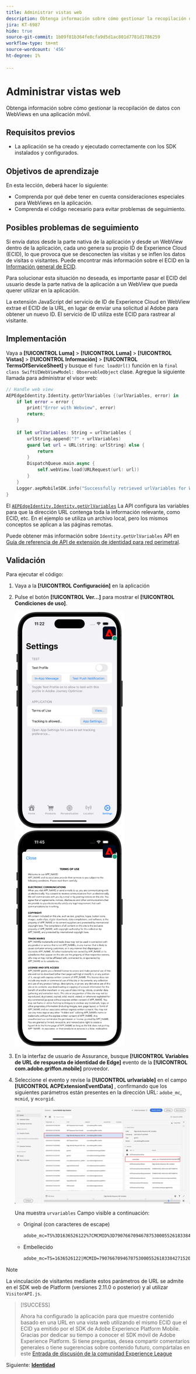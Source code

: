 ```yaml
---
title: Administrar vistas web
description: Obtenga información sobre cómo gestionar la recopilación de datos con WebViews en una aplicación móvil.
jira: KT-6987
hide: true
source-git-commit: 1b09f81b364fe8cfa9d5d1ac801d7781d1786259
workflow-type: tm+mt
source-wordcount: '456'
ht-degree: 1%

---
```



# Administrar vistas web

Obtenga información sobre cómo gestionar la recopilación de datos con WebViews en una aplicación móvil.

## Requisitos previos

* La aplicación se ha creado y ejecutado correctamente con los SDK instalados y configurados.

## Objetivos de aprendizaje

En esta lección, deberá hacer lo siguiente:

* Comprenda por qué debe tener en cuenta consideraciones especiales para WebViews en la aplicación.
* Comprenda el código necesario para evitar problemas de seguimiento.

## Posibles problemas de seguimiento

Si envía datos desde la parte nativa de la aplicación y desde un WebView dentro de la aplicación, cada uno genera su propio ID de Experience Cloud (ECID), lo que provoca que se desconecten las visitas y se inflen los datos de visitas o visitantes. Puede encontrar más información sobre el ECID en la [Información general de ECID](https://experienceleague.adobe.com/docs/experience-platform/identity/ecid.html?lang=en).

Para solucionar esta situación no deseada, es importante pasar el ECID del usuario desde la parte nativa de la aplicación a un WebView que pueda querer utilizar en la aplicación.

La extensión JavaScript del servicio de ID de Experience Cloud en WebView extrae el ECID de la URL, en lugar de enviar una solicitud al Adobe para obtener un nuevo ID. El servicio de ID utiliza este ECID para rastrear al visitante.

## Implementación

Vaya a **[!UICONTROL Luma]** > **[!UICONTROL Luma]** > **[!UICONTROL Vistas]** > **[!UICONTROL Información]** > **[!UICONTROL TermsOfServiceSheet]** y busque el `func loadUrl()` función en la `final class SwiftUIWebViewModel: ObservableObject` clase. Agregue la siguiente llamada para administrar el visor web:

```swift
// Handle web view
AEPEdgeIdentity.Identity.getUrlVariables {(urlVariables, error) in
    if let error = error {
        print("Error with Webview", error)
        return;
    }
    
    if let urlVariables: String = urlVariables {
        urlString.append("?" + urlVariables)
        guard let url = URL(string: urlString) else {
            return
        }
        DispatchQueue.main.async {
            self.webView.load(URLRequest(url: url))
        }
    }
    Logger.aepMobileSDK.info("Successfully retrieved urlVariables for WebView, final URL: \(urlString)")
}
```

El [`AEPEdgeIdentity.Identity.getUrlVariables`](https://developer.adobe.com/client-sdks/documentation/identity-for-edge-network/api-reference/#geturlvariables) La API configura las variables para que la dirección URL contenga toda la información relevante, como ECID, etc. En el ejemplo se utiliza un archivo local, pero los mismos conceptos se aplican a las páginas remotas.

Puede obtener más información sobre `Identity.getUrlVariables` API en [Guía de referencia de API de extensión de identidad para red perimetral](https://developer.adobe.com/client-sdks/documentation/identity-for-edge-network/api-reference/#geturlvariables).

## Validación

Para ejecutar el código:

1. Vaya a la **[!UICONTROL Configuración]** en la aplicación
1. Pulse el botón **[!UICONTROL Ver...]** para mostrar el **[!UICONTROL Condiciones de uso]**.

   <img src="./assets/tou1.png" width="300" /> <img src="./assets/tou2.png" width="300" />

1. En la interfaz de usuario de Assurance, busque **[!UICONTROL Variables de URL de respuesta de identidad de Edge]** evento de la **[!UICONTROL com.adobe.griffon.mobile]** proveedor.
1. Seleccione el evento y revise la **[!UICONTROL urlvariable]** en el campo **[!UICONTROL ACPExtensionEventData]** , confirmando que los siguientes parámetros están presentes en la dirección URL: `adobe_mc`, `mcmid`, y `mcorgid`.

   ![validación de webview](assets/webview-validation.png)

   Una muestra `urvariables` Campo visible a continuación:

   * Original (con caracteres de escape)

     ```html
     adobe_mc=TS%3D1636526122%7CMCMID%3D79076670946787530005526183384271520749%7CMCORGID%3D7ABB3E6A5A7491460A495D61%40AdobeOrg
     ```

   * Embellecido

     ```html
     adobe_mc=TS=1636526122|MCMID=79076670946787530005526183384271520749|MCORGID=7ABB3E6A5A7491460A495D61@AdobeOrg
     ```

>[!NOTE]
>
>La vinculación de visitantes mediante estos parámetros de URL se admite en el SDK web de Platform (versiones 2.11.0 o posterior) y al utilizar `VisitorAPI.js`.


>[!SUCCESS]
>
>Ahora ha configurado la aplicación para que muestre contenido basado en una URL en una vista web utilizando el mismo ECID que el ECID ya emitido por el SDK de Adobe Experience Platform Mobile.<br/>Gracias por dedicar su tiempo a conocer el SDK móvil de Adobe Experience Platform. Si tiene preguntas, desea compartir comentarios generales o tiene sugerencias sobre contenido futuro, compártalas en este [Entrada de discusión de la comunidad Experience League](https://experienceleaguecommunities.adobe.com/t5/adobe-experience-platform-launch/tutorial-discussion-implement-adobe-experience-cloud-in-mobile/td-p/443796)

Siguiente: **[Identidad](identity.md)**
